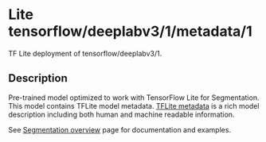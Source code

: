 # Lite tensorflow/deeplabv3/1/metadata/1
TF Lite deployment of tensorflow/deeplabv3/1.

<!-- asset-path: legacy -->
<!-- parent-model: tensorflow/deeplabv3/1 -->

## Description
Pre-trained model optimized to work with TensorFlow Lite for Segmentation.
This model contains TFLite model metadata.
[TFLite metadata](https://www.tensorflow.org/lite/convert/metadata) is a rich
model description including both human and machine readable information.

See [Segmentation overview](https://www.tensorflow.org/lite/models/segmentation/overview)
page for documentation and examples.
